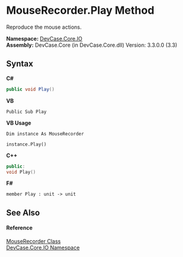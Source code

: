 # MouseRecorder.Play Method 
 

Reproduce the mouse actions.

**Namespace:**&nbsp;<a href="N_DevCase_Core_IO">DevCase.Core.IO</a><br />**Assembly:**&nbsp;DevCase.Core (in DevCase.Core.dll) Version: 3.3.0.0 (3.3)

## Syntax

**C#**<br />
``` C#
public void Play()
```

**VB**<br />
``` VB
Public Sub Play
```

**VB Usage**<br />
``` VB Usage
Dim instance As MouseRecorder

instance.Play()
```

**C++**<br />
``` C++
public:
void Play()
```

**F#**<br />
``` F#
member Play : unit -> unit 

```


## See Also


#### Reference
<a href="T_DevCase_Core_IO_MouseRecorder">MouseRecorder Class</a><br /><a href="N_DevCase_Core_IO">DevCase.Core.IO Namespace</a><br />